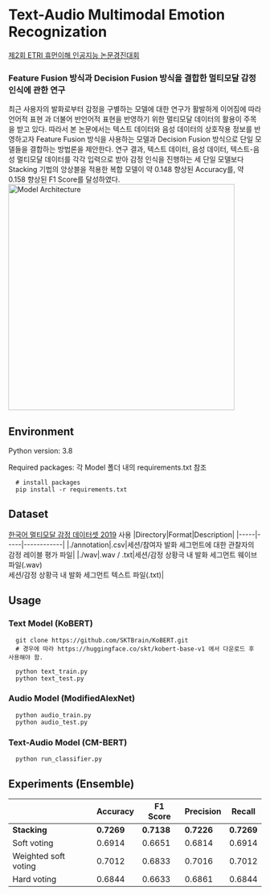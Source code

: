 # Text-Audio Multimodal Emotion Recognization
[제2회 ETRI 휴먼이해 인공지능 논문경진대회](https://aifactory.space/competition/detail/2234)

### Feature Fusion 방식과 Decision Fusion 방식을 결합한 멀티모달 감정 인식에 관한 연구
최근 사용자의 발화로부터 감정을 구별하는 모델에 대한 연구가 활발하게 이어짐에 따라 언어적 표현 과 더불어 반언어적 표현을 반영하기 위한 멀티모달 데이터의 활용이 주목을 받고 있다. 따라서 본 논문에서는 텍스트 데이터와 음성 데이터의 상호작용 정보를 반영하고자 Feature Fusion 방식을 사용하는 모델과 Decision Fusion 방식으로 단일 모델들을 결합하는 방법론을 제안한다. 연구 결과, 텍스트 데이터, 음성 데이터, 텍스트-음성 멀티모달 데이터를 각각 입력으로 받아 감정 인식을 진행하는 세 단일 모델보다 Stacking 기법의 앙상블을 적용한 복합 모델이 약 0.148 향상된 Accuracy를, 약 0.158 향상된 F1 Score를 달성하였다.
<img width="450" alt="Model Architecture" src="https://user-images.githubusercontent.com/38968449/231982829-352a052b-3b2c-486e-9dd7-abd60179abb3.png">

## Environment

  Python version: 3.8
  
  Required packages: 각 Model 폴더 내의 requirements.txt 참조

```
  # install packages
  pip install -r requirements.txt
```

## Dataset
[한국어 멀티모달 감정 데이터셋 2019](https://nanum.etri.re.kr/share/kjnoh/KEMDy19?lang=ko_KR) 사용
|Directory|Format|Description|
|-----|-----|------------|
|./annotation|.csv|세션/참여자 발화 세그먼트에 대한 관찰자의 감정 레이블 평가 파일|
|./wav|.wav / .txt|세션/감정 상황극 내 발화 세그먼트 웨이브 파일(.wav) <br> 세션/감정 상황극 내 발화 세그먼트 텍스트 파일(.txt)|



## Usage
### Text Model (KoBERT)

```
  git clone https://github.com/SKTBrain/KoBERT.git
  # 경우에 따라 https://huggingface.co/skt/kobert-base-v1 에서 다운로드 후 사용해야 함.
```
```
  python text_train.py
  python text_test.py
```

### Audio Model (ModifiedAlexNet)
```
  python audio_train.py
  python audio_test.py
```

### Text-Audio Model (CM-BERT)
```
  python run_classifier.py
```

## Experiments (Ensemble)
| |Accuracy|F1 Score|Precision|Recall|
|-----|-----|-----|-----|-----|
|<strong>Stacking</strong>|<strong>0.7269</strong>|<strong>0.7138</strong>|<strong>0.7226</strong>|<strong>0.7269</strong>|
|Soft voting|0.6914|0.6651|0.6814|0.6914|
|Weighted soft voting|0.7012|0.6833|0.7016|0.7012|
|Hard voting|0.6844|0.6633|0.6861|0.6844|

